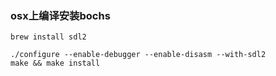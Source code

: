 ### osx上编译安装bochs
```
brew install sdl2

./configure --enable-debugger --enable-disasm --with-sdl2
make && make install
```